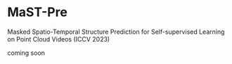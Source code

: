 # MaST-Pre

Masked Spatio-Temporal Structure Prediction for Self-supervised Learning on Point Cloud Videos (ICCV 2023)

coming soon
